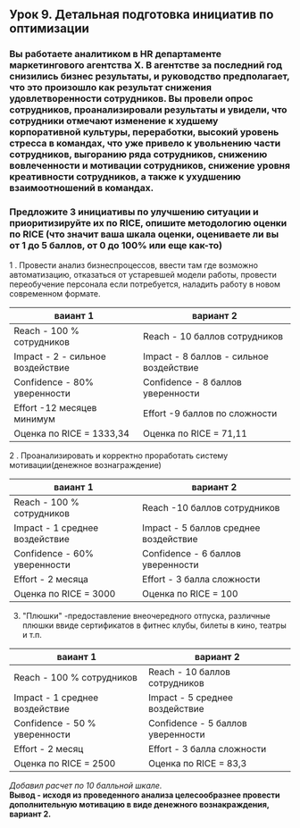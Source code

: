## Урок 9. Детальная подготовка инициатив по оптимизации

### Вы работаете аналитиком в HR департаменте маркетингового агентства Х. В агентстве за последний год снизились бизнес результаты, и руководство предполагает, что это произошло как результат снижения удовлетворенности сотрудников. Вы провели опрос сотрудников, проанализировали результаты и увидели, что сотрудники отмечают изменение к худшему корпоративной культуры, переработки, высокий уровень стресса в командах, что уже привело к увольнению части сотрудников, выгоранию ряда сотрудников, снижению вовлеченности и мотивации сотрудников, снижение уровня креативности сотрудников, а также к ухудшению взаимоотношений в командах.

### Предложите 3 инициативы по улучшению ситуации и приоритизируйте их по RICE, опишите методологию оценки по RICE (что значит ваша шкала оценки, оцениваете ли вы от 1 до 5 баллов, от 0 до 100% или еще как-то)

1 . Провести анализ бизнеспроцессов, ввести там где возможно автоматизацию, отказаться от устаревшей модели работы, провести переобучение персонала если потребуется, наладить работу в новом современном формате.

|ваиант 1  | вариант 2 |
|-|-|
|Reach  - 100 % сотрудников|Reach  - 10 баллов сотрудников|
|Impact - 2 - сильное воздействие|Impact - 8 баллов - сильное воздействие| 
|Confidence  - 80% уверенности|Confidence  - 8 баллов уверенности|
|Effort -12 месяцев минимум|Effort -9 баллов по сложности|
| Оценка по RICE = 1333,34 | Оценка по RICE = 71,11 |

2 . Проанализировать и корректно проработать систему мотивации(денежное вознаграждение)

|ваиант 1  | вариант 2 |
|-|-|
|Reach  - 100 % сотрудников   |Reach  -10 баллов сотрудников |
| Impact - 1 среднее воздействие   | Impact - 5 баллов среднее воздействие |
| Confidence - 60% уверенности| Confidence - 6 баллов уверенности|
|Effort - 2 месяца  | Effort - 3 балла сложности | 
|Оценка по RICE = 3000 | Оценка по RICE = 100| 

3. "Плюшки" -предоставление внеочередного отпуска, различные плюшки ввиде сертификатов в фитнес клубы, билеты в кино, театры и т.п.

|ваиант 1  | вариант 2 |
|-|-|
|Reach  - 100 % сотрудников |Reach  - 10 баллов сотрудников |
|Impact - 1 среднее воздействие |Impact - 5 среднее воздействие | 
|Confidence - 50 % уверенности | Confidence - 5 баллов уверенности| 
|Effort - 2 месяц | Effort - 3 балла сложности|
| Оценка по RICE = 2500|Оценка по RICE = 83,3 |

*Добавил расчет по 10 балльной шкале.* <br>
**Вывод - исходя из проведенного анализа целесообразнее провести дополнительную мотивацию в виде денежного вознакраждения, вариант 2.** 